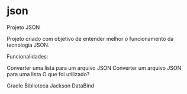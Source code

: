# json

Projeto JSON

Projeto criado com objetivo de entender melhor o funcionamento da tecnologia JSON.

Funcionalidades:

Converter uma lista para um arquivo JSON
Converter um arquivo JSON para uma lista
O que foi utilizado?

Gradle
Biblioteca Jackson DataBind

